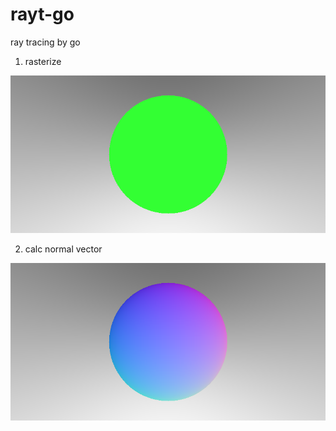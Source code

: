 # rayt-go
ray tracing by go

1. rasterize

![rasterize](assets/test1.png)

2. calc normal vector

![rasterize](assets/test2.png)
